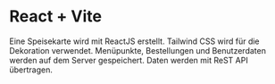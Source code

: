 # React + Vite

Eine Speisekarte wird mit ReactJS erstellt. Tailwind CSS wird für die Dekoration verwendet.
Menüpunkte, Bestellungen und Benutzerdaten werden auf dem Server gespeichert. Daten werden mit ReST API übertragen.

